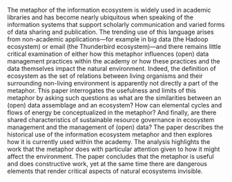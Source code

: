 The metaphor of the information ecosystem is widely used in academic libraries and has become nearly ubiquitous when speaking of the information systems that support scholarly communication and varied forms of data sharing and publication. The trending use of this language arises from non-academic applications—for example in big data (the Hadoop ecosystem) or email (the Thunderbird ecosystem)—and there remains little critical examination of either how this metaphor influences (open) data management practices within the academy or how these practices and the data themselves impact the natural environment. Indeed, the definition of ecosystem as the set of relations between living organisms and their surrounding non-living environment is apparently not directly a part of the metaphor. This paper interrogates the usefulness and limits of this metaphor by asking such questions as what are the similarities between an (open) data assemblage and an ecosystem? How can elemental cycles and flows of energy be conceptualized in the metaphor? And finally, are there shared characteristics of sustainable resource governance in ecosystem management and the management of (open) data?  The paper describes the historical use of the information ecosystem metaphor and then explores how it is currently used within the academy. The analysis highlights the work that the metaphor does with particular attention given to how it might affect the environment. The paper concludes that the metaphor is useful and does constructive work, yet at the same time there are dangerous elements that render critical aspects of natural ecosystems invisible.
